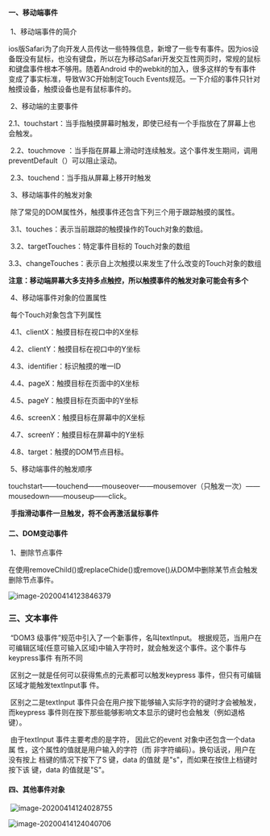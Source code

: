 #### 一、移动端事件

​			1、移动端事件的简介

​					ios版Safari为了向开发人员传达一些特殊信息，新增了一些专有事件。因为ios设备既没有鼠标，也没有键盘，所以在为移动Safari开发交互性网页时，常规的鼠标和键盘事件根本不够用。随着Android 中的webkit的加入，很多这样的专有事件变成了事实标准，导致W3C开始制定Touch  Events规范。一下介绍的事件只针对触摸设备，触摸设备也是有鼠标事件的。

​			2、移动端的主要事件

​					2.1、touchstart：当手指触摸屏幕时触发，即使已经有一个手指放在了屏幕上也会触发。

​					2.2、touchmove ：当手指在屏幕上滑动时连续触发。这个事件发生期间，调用preventDefault（）可以阻止滚动。

​					2.3、touchend：当手指从屏幕上移开时触发

​			3、移动端事件的触发对象

​					除了常见的DOM属性外，触摸事件还包含下列三个用于跟踪触摸的属性。

​					3.1、touches：表示当前跟踪的触摸操作的Touch对象的数组。

​					3.2、targetTouches：特定事件目标的 Touch对象的数组

​					3.3、changeTouches：表示自上次触摸以来发生了什么改变的Touch对象的数组

​					**注意：移动端屏幕大多支持多点触控，所以触摸事件的触发对象可能会有多个**

​			4、移动端事件对象的位置属性

​					每个Touch对象包含下列属性

​					4.1、clientX：触摸目标在视口中的X坐标

​					4.2、clientY：触摸目标在视口中的Y坐标

​					4.3、identifier：标识触摸的唯一ID

​					4.4、pageX：触摸目标在页面中的X坐标

​					4.5、pageY：触摸目标在页面中的Y坐标

​					4.6、screenX：触摸目标在屏幕中的X坐标

​					4.7、screenY：触摸目标在屏幕中的Y坐标

​					4.8、target：触摸的DOM节点目标。

​		5、移动端事件的触发顺序

​					touchstart——touchend——mouseover——mousemover（只触发一次）——mousedown——mouseup——click。

​					**手指滑动事件一旦触发，将不会再激活鼠标事件**

#### 二、DOM变动事件

​			1、删除节点事件

​					在使用removeChild()或replaceChide()或remove()从DOM中删除某节点会触发删除节点事件。

![image-20200414123846379](C:\Users\HeartF\AppData\Roaming\Typora\typora-user-images\image-20200414123846379.png)

### 三、文本事件

​			“DOM3 级事件”规范中引入了一个新事件，名叫textInput。 根据规范，当用户在可编辑区域(任意可输入区域)中输入字符时，就会触发这个事件。这个事件与keypress事件 有所不同

​				区别之一就是任何可以获得焦点的元素都可以触发keypress 事件，但只有可编辑区域才能触发textInput事 件。 

​				区别之二是textInput 事件只会在用户按下能够输入实际字符的键时才会被触发，而keypress 事件则在按下那些能够影响文本显示的键时也会触发（例如退格键）。

​				由于textInput 事件主要考虑的是字符， 因此它的event 对象中还包含一个data 属 性，这个属性的值就是用户输入的字符（而 非字符编码）。换句话说，用户在没有按上 档键的情况下按下了S 键，data 的值就 是"s"，而如果在按住上档键时按下该 键，data 的值就是"S"。

#### 四、其他事件对象

​			![image-20200414124028755](C:\Users\HeartF\AppData\Roaming\Typora\typora-user-images\image-20200414124028755.png)



![image-20200414124040706](C:\Users\HeartF\AppData\Roaming\Typora\typora-user-images\image-20200414124040706.png)

​			